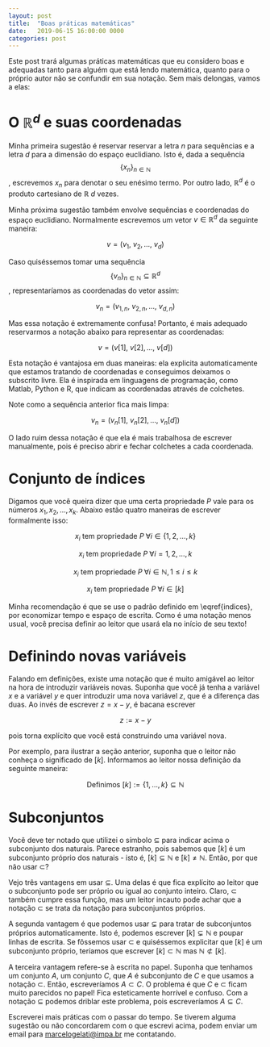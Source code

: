 ```yaml
---
layout: post
title:  "Boas práticas matemáticas"
date:   2019-06-15 16:00:00 0000
categories: post
---
```


Este post trará algumas práticas matemáticas que eu considero boas e adequadas
tanto para alguém que está lendo matemática, quanto para o próprio autor não
se confundir em sua notação. Sem mais delongas, vamos a elas:

# O $\mathbb{R}^d$ e suas coordenadas

Minha primeira sugestão é reservar reservar a letra $n$ para
sequências e a letra $d$ para a dimensão do espaço euclidiano.
Isto é, dada a sequência $$\{ x_n \}_{n \in \mathbb{N}}$$, escrevemos
$x_n$ para denotar o seu enésimo termo. Por outro lado, $\mathbb{R}^d$ é o produto
cartesiano de $\mathbb{R}$ $d$ vezes.

Minha próxima sugestão também envolve sequências e coordenadas do espaço
euclidiano. Normalmente escrevemos um vetor $v \in \mathbb{R}^d$ da seguinte maneira:

$$v = (v_1, \ v_2, \ldots, \ v_d)$$

Caso quiséssemos tomar uma sequência $$\{ v_n \}_{n \in \mathbb{N}} \subseteq \mathbb{R}^d$$,
representaríamos as coordenadas do vetor assim:

$$v_n = (v_{1, n}, \ v_{2, n}, \ldots, \ v_{d, n})$$

Mas essa notação é extremamente confusa! Portanto, é mais adequado reservarmos
a notação abaixo para representar as coordenadas:

$$v = (v[1], \ v[2], \ldots, \  v[d])$$

Esta notação é vantajosa em duas maneiras: ela explicita automaticamente que
estamos tratando de coordenadas e conseguimos deixamos o subscrito livre. Ela é inspirada
em linguagens de programação, como Matlab, Python e R, que indicam as coordenadas
através de colchetes.

Note como a sequência anterior fica mais limpa:

$$v_n = (v_n[1], \ v_n[2], \ldots, \ v_n[d])$$

O lado ruim dessa notação é que ela é mais trabalhosa de escrever manualmente, pois
 é preciso abrir e fechar colchetes a cada coordenada.

# Conjunto de índices

Digamos que você queira dizer que uma certa propriedade $P$ vale para os números
$x_1, x_2, \ldots, x_k$. Abaixo estão quatro maneiras de escrever formalmente isso:

$$x_i \ \text{tem propriedade} \ P \; \forall i \in \{1, 2, \ldots, k\}$$

$$x_i \ \text{tem propriedade} \ P \; \forall i = 1, 2, \ldots, k$$

$$x_i \ \text{tem propriedade} \ P \; \forall i \in \mathbb{N}, 1 \leq i \leq k$$

$$x_i \ \text{tem propriedade} \ P \; \forall i \in [k] \label{indices}$$

Minha recomendação é que se use o padrão definido em \eqref{indices}, por economizar
tempo e espaço de escrita. Como é uma notação menos usual, você precisa definir
ao leitor que usará ela no início de seu texto!

# Definindo novas variáveis

Falando em definições, existe uma notação que é muito amigável ao leitor na hora
de introduzir variáveis novas. Suponha que você já tenha a variável $x$ e a variável
$y$ e quer introduzir uma nova variável $z$, que é a diferença das duas. Ao invés de escrever
$z = x - y$, é bacana escrever

$$z := x - y$$

pois torna explícito que você está construindo uma variável nova.

Por exemplo, para ilustrar a seção anterior, suponha que o leitor não
conheça o significado de $[k]$. Informamos ao leitor nossa definição da seguinte maneira:

$$\text{Definimos} \  [k] := \{1, \ldots, k \} \subseteq \mathbb{N}$$

# Subconjuntos

Você deve ter notado que utilizei o símbolo $\subseteq$ para indicar acima
o subconjunto dos naturais. Parece estranho, pois sabemos que $[k]$ é um subconjunto
próprio dos naturais - isto é, $[k] \subseteq \mathbb{N}$ e $[k] \neq \mathbb{N}$.
Então, por que não usar $\subset$?

Vejo três vantagens em usar $\subseteq$. Uma delas é que fica explícito ao leitor
que o subconjunto pode ser próprio ou igual ao conjunto inteiro. Claro, $\subset$ também
cumpre essa função, mas um leitor incauto pode achar que a notação $\subset$ se
trata da notação para subconjuntos próprios.

A segunda vantagem é que podemos usar $\varsubsetneq$ para tratar de subconjuntos
próprios automaticamente. Isto é, podemos escrever $[k] \varsubsetneq \mathbb{N}$
e poupar linhas de escrita. Se fôssemos usar $\subset$ e quiséssemos explicitar
que $[k]$ é um subconjunto próprio, teríamos que escrever $[k] \subset \mathbb{N}$ mas
$\mathbb{N} \not\subset [k]$.

A terceira vantagem refere-se à escrita no papel. Suponha que tenhamos um conjunto
$A$, um conjunto $C$, que $A$ é subconjunto de $C$ e que usamos a notação
$\subset$. Então, escreveríamos $A \subset C$. O problema é que
$C$ e $\subset$ ficam muito parecidos no papel! Fica esteticamente horrível e confuso.
Com a notação $\subseteq$ podemos driblar este problema, pois escreveríamos
$A \subseteq C$.

Escreverei mais práticas com o passar do tempo. Se tiverem alguma sugestão
ou não concordarem com o que escrevi acima, podem enviar um email para
marcelogelati@impa.br me contatando.
